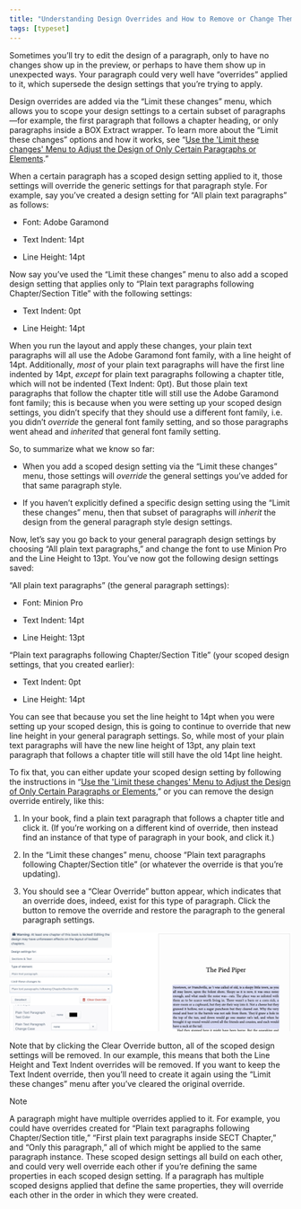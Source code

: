 ```yaml
---
title: "Understanding Design Overrides and How to Remove or Change Them"
tags: [typeset]
---
```

 
<html><body><section data-type="chapter" class="hsecchapter" data-hederis-type="hsecchapter" id="design-settings-and-inheritance" data-pi-attrs="id: design-settings-and-inheritance; data-tags: typeset;" role="doc-chapter" data-tags="typeset" data-author-name=" " data-book-title=" " title="Understanding Design Overrides and How to Remove or Change Them"><p class="hblkp" data-hederis-type="hblkp" id="plWGJO6WO">Sometimes you&#8217;ll try to edit the design of a paragraph, only to have no changes show up in the preview, or perhaps to have them show up in unexpected ways. Your paragraph could very well have &#8220;overrides&#8221; applied to it, which supersede the design settings that you&#8217;re trying to apply.</p><p class="hblkp" data-hederis-type="hblkp" id="pUBBGP7cs">Design overrides are added via the &#8220;Limit these changes&#8221; menu, which allows you to scope your design settings to a certain subset of paragraphs&#8212;for example, the first paragraph that follows a chapter heading, or only paragraphs inside a BOX Extract wrapper. To learn more about the &#8220;Limit these changes&#8221; options and how it works, see &#8220;<a href="{% link _docs/selectors.md %}" class="hspana" data-hederis-type="hspana" id="pjKqZMPcs">Use the 'Limit these changes' Menu to Adjust the Design of Only Certain Paragraphs or Elements</a>.&#8221; </p><p class="hblkp" data-hederis-type="hblkp" id="pVacVp4b6">When a certain paragraph has a scoped design setting applied to it, those settings will override the generic settings for that paragraph style. For example, say you&#8217;ve created a design setting for &#8220;All plain text paragraphs&#8221; as follows:</p><ul class="hwprbulletlist" data-hederis-type="hwprbulletlist" id="psv77fGlL"><li class="hblkuli" data-hederis-type="hblkuli" id="liTofknMXh"><p class="hblkuli" data-hederis-type="hblklip" id="p1QZJL5PX">Font: Adobe Garamond</p></li><li class="hblkuli" data-hederis-type="hblkuli" id="li7RdY6qDT"><p class="hblkuli" data-hederis-type="hblklip" id="pGj9TAvRK">Text Indent: 14pt</p></li><li class="hblkuli" data-hederis-type="hblkuli" id="lishYtBH01"><p class="hblkuli" data-hederis-type="hblklip" id="pKal8KcZV">Line Height: 14pt</p></li></ul><p class="hblkp" data-hederis-type="hblkp" id="p6TD88UiY">Now say you&#8217;ve used the &#8220;Limit these changes&#8221; menu to also add a scoped design setting that applies only to &#8220;Plain text paragraphs following Chapter/Section Title&#8221; with the following settings:</p><ul class="hwprbulletlist" data-hederis-type="hwprbulletlist" id="p3udK8SH1"><li class="hblkuli" data-hederis-type="hblkuli" id="lizd5VO1uj"><p class="hblkuli" data-hederis-type="hblklip" id="pn8Tvgxqv">Text Indent: 0pt</p></li><li class="hblkuli" data-hederis-type="hblkuli" id="li5SrUt7my"><p class="hblkuli" data-hederis-type="hblklip" id="pUa0gUvUe">Line Height: 14pt</p></li></ul><p class="hblkp" data-hederis-type="hblkp" id="pfj2AVEwN">When you run the layout and apply these changes, your plain text paragraphs will all use the Adobe Garamond font family, with a line height of 14pt. Additionally, <em data-hederis-type="hspanem" id="po85PM0n6">most</em> of your plain text paragraphs will have the first line indented by 14pt, <em class="hspanem" data-hederis-type="hspanem" id="pkg2zFhEv">except</em> for plain text paragraphs following a chapter title, which will not be indented (Text Indent: 0pt). But those plain text paragraphs that follow the chapter title will still use the Adobe Garamond font family; this is because when you were setting up your scoped design settings, you didn&#8217;t specify that they should use a different font family, i.e. you didn&#8217;t <em class="hspanem" data-hederis-type="hspanem" id="p3N2HmV49">override</em> the general font family setting, and so those paragraphs went ahead and <em class="hspanem" data-hederis-type="hspanem" id="pkr6ZI1bq">inherited</em> that general font family setting.</p><p class="hblkp" data-hederis-type="hblkp" id="p6BnqKViS">So, to summarize what we know so far: </p><ul class="hwprbulletlist" data-hederis-type="hwprbulletlist" id="pMpHMooSn"><li class="hblkuli" data-hederis-type="hblkuli" id="liOYL2t4Zl"><p class="hblkuli" data-hederis-type="hblklip" id="pbtMHoj0q">When you add a scoped design setting via the &#8220;Limit these changes&#8221; menu, those settings will <em class="hspanem" data-hederis-type="hspanem" id="pD8tdKjmJ">override</em> the general settings you&#8217;ve added for that same paragraph style.</p></li><li class="hblkuli" data-hederis-type="hblkuli" id="liDTWcYpTX"><p class="hblkuli" data-hederis-type="hblklip" id="pSNoW5RWJ">If you haven&#8217;t explicitly defined a specific design setting using the &#8220;Limit these changes&#8221; menu, then that subset of paragraphs will <em class="hspanem" data-hederis-type="hspanem" id="pLL4ACZJ9">inherit</em> the design from the general paragraph style design settings.</p></li></ul><p class="hblkp" data-hederis-type="hblkp" id="pjXbB2SJF">Now, let&#8217;s say you go back to your general paragraph design settings by choosing &#8220;All plain text paragraphs,&#8221; and change the font to use Minion Pro and the Line Height to 13pt. You&#8217;ve now got the following design settings saved:</p><p class="hblkp" data-hederis-type="hblkp" id="pWCvwNPTU">&#8220;All plain text paragraphs&#8221; (the general paragraph settings):</p><ul class="hwprbulletlist" data-hederis-type="hwprbulletlist" id="pSOCSI0dO"><li class="hblkuli" data-hederis-type="hblkuli" id="lijQdLREH0"><p class="hblkuli" data-hederis-type="hblklip" id="plRnPL0kd">Font: Minion Pro</p></li><li class="hblkuli" data-hederis-type="hblkuli" id="liNVueyap3"><p class="hblkuli" data-hederis-type="hblklip" id="pIN35Fmm7">Text Indent: 14pt</p></li><li class="hblkuli" data-hederis-type="hblkuli" id="liiG6b9PHV"><p class="hblkuli" data-hederis-type="hblklip" id="pZJ94aEDF">Line Height: 13pt</p></li></ul><p class="hblkp" data-hederis-type="hblkp" id="pZq1LJj1Q">&#8220;Plain text paragraphs following Chapter/Section Title&#8221; (your scoped design settings, that you created earlier):</p><ul class="hwprbulletlist" data-hederis-type="hwprbulletlist" id="plro8oGnT"><li class="hblkuli" data-hederis-type="hblkuli" id="li9G28DAm6"><p class="hblkuli" data-hederis-type="hblklip" id="pvRw2Ax7h">Text Indent: 0pt</p></li><li class="hblkuli" data-hederis-type="hblkuli" id="li5bBiGqFv"><p class="hblkuli" data-hederis-type="hblklip" id="ptoJKT8yS">Line Height: 14pt</p></li></ul><p class="hblkp" data-hederis-type="hblkp" id="pKCvKaGx1">You can see that because you set the line height to 14pt when you were setting up your scoped design, this is going to continue to override that new line height in your general paragraph settings. So, while most of your plain text paragraphs will have the new line height of 13pt, any plain text paragraph that follows a chapter title will still have the old 14pt line height.</p><p class="hblkp" data-hederis-type="hblkp" id="pttBYAIne">To fix that, you can either update your scoped design setting by following the instructions in &#8220;<a href="{% link _docs/selectors.md %}" class="hspana" data-hederis-type="hspana" id="pmxPMVEjx">Use the 'Limit these changes' Menu to Adjust the Design of Only Certain Paragraphs or Elements</a>,&#8221; or you can remove the design override entirely, like this:</p><ol class="hwprnumlist" data-hederis-type="hwprnumlist" id="pW6jFqiFd"><li class="hblkoli" data-hederis-type="hblkoli" id="liq9Mj8Sot"><p class="hblkoli" data-hederis-type="hblklip" id="plWRTicJO">In your book, find a plain text paragraph that follows a chapter title and click it. (If you&#8217;re working on a different kind of override, then instead find an instance of that type of paragraph in your book, and click it.)</p></li><li class="hblkoli" data-hederis-type="hblkoli" id="liEVgAZ9AR"><p class="hblkoli" data-hederis-type="hblklip" id="pKPKVoFHB">In the &#8220;Limit these changes&#8221; menu, choose &#8220;Plain text paragraphs following Chapter/Section title&#8221; (or whatever the override is that you&#8217;re updating).</p></li><li class="hblkoli" data-hederis-type="hblkoli" id="liotB9NQFj"><p class="hblkoli" data-hederis-type="hblklip" id="pJ9fdTa5Z">You should see a &#8220;Clear Override&#8221; button appear, which indicates that an override does, indeed, exist for this type of paragraph. Click the button to remove the override and restore the paragraph to the general paragraph settings.</p></li></ol><img data-hederis-type="hblkimg" class="hblkimg" id="pr8D8fvj2" src="/images/override1.png" data-img-src="/images/override1.png"/><p class="hblkp" data-hederis-type="hblkp" id="pTkCtHqnC">Note that by clicking the Clear Override button, all of the scoped design settings will be removed. In our example, this means that both the Line Height and Text Indent overrides will be removed. If you want to keep the Text Indent override, then you&#8217;ll need to create it again using the &#8220;Limit these changes&#8221; menu after you&#8217;ve cleared the original override. </p><aside class="hwprbox box" data-hederis-type="hwprbox" id="ptEEnBs4a" data-type="sidebar"><p class="hblktype" data-hederis-type="hblktype" id="peKQiqYYd">Note</p><p class="hblkp" data-hederis-type="hblkp" id="pO9WrbeoT">A paragraph might have multiple overrides applied to it. For example, you could have overrides created for &#8220;Plain text paragraphs following Chapter/Section title,&#8221; &#8220;First plain text paragraphs inside SECT Chapter,&#8221; and &#8220;Only this paragraph,&#8221; all of which might be applied to the same paragraph instance. These scoped design settings all build on each other, and could very well override each other if you&#8217;re defining the same properties in each scoped design setting. If a paragraph has multiple scoped designs applied that define the same properties, they will override each other in the order in which they were created.</p></aside></section></body></html>
